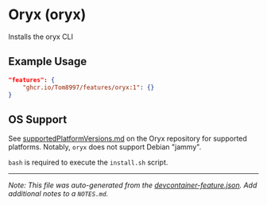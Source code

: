
# Oryx (oryx)

Installs the oryx CLI

## Example Usage

```json
"features": {
    "ghcr.io/Tom8997/features/oryx:1": {}
}
```





## OS Support

See [supportedPlatformVersions.md](https://github.com/microsoft/Oryx/blob/main/doc/supportedPlatformVersions.md) on the Oryx repository for supported platforms.  Notably, `oryx` does not support Debian "jammy".

`bash` is required to execute the `install.sh` script.


---

_Note: This file was auto-generated from the [devcontainer-feature.json](https://github.com/Tom8997/features/blob/main/src/oryx/devcontainer-feature.json).  Add additional notes to a `NOTES.md`._

